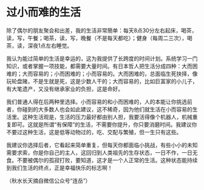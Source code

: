 # 过小而难的生活

除了偶尔的朋友聚会和出差，我的生活非常簡单：每天8点30分左右起床，喝茶，读，写，午餐；喝茶，读，写，晚餐（不是每天都吃）；健身（每周二三次），喝茶，读，深夜1点左右睡觉。 

我认为能过简单的生活是幸运的，这为我提供了长跨度的时间计划。系统学习一门知识，或者掌握一项技能，都需要大量时间。有日本哲人把生活分成四种：大而困难的；大而容易的；小而困难的；小而容易的。大而困难的，总面临生死抉择，像玩轮盘赌，不是生就是死，这是少数人干的；大而容易的，比如巨富家的小儿子，有大笔遗产，又没有继承家业的负担，这是命好。 

我们普通人得在后两种里选择。小而容易的和小而困难的，人的本能让你挑选前者，你碰到的大多数人也会如此建议，这不稀奇，因为他们就生活在小而容易的生活里。这种生活观是，生活的压力最好都由别人担，我要活得像个机器人，机械重复即可。这就是所谓“有保障”的生活，不需要你提升，你只要消磨时间。我建议你不要过这种生活，这是低等动物过的，吃、交配与繁殖，但一生只有这些。 

我建议你选择后者，它看起来简单重复，但每天你都面临小挑战，有些小小的未知需要求索，你是你自己的主人，这回归到人类祖先的生存状态，一日不作，一日无食。不要被偶尔的孤寂打败，要知道，这才是一个人正常的生活。这种状态能持续到我们生活的终点，正是幸福快乐的标志啊！ 

（秋水长天摘自微信公众号“连岳”）